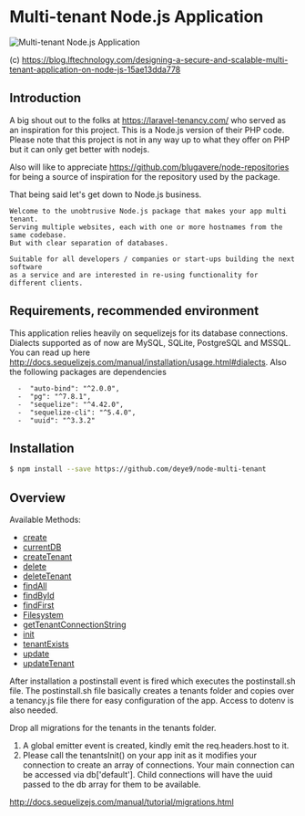# Multi-tenant Node.js Application

<img src="https://cdn-images-1.medium.com/max/1600/1*YJHmalZ71_3AekY06edhPg.png" alt="Multi-tenant Node.js Application">

(c) https://blog.lftechnology.com/designing-a-secure-and-scalable-multi-tenant-application-on-node-js-15ae13dda778

## Introduction

A big shout out to the folks at https://laravel-tenancy.com/ who served as an inspiration for this project. This is a Node.js version of their PHP code. Please note that this project is not in any way up to what they offer on PHP but it can only get better with nodejs. 

Also will like to appreciate https://github.com/blugavere/node-repositories for being a source of inspiration for the repository used by the package.

That being said let's get down to Node.js business.

```
Welcome to the unobtrusive Node.js package that makes your app multi tenant.
Serving multiple websites, each with one or more hostnames from the same codebase.
But with clear separation of databases.

Suitable for all developers / companies or start-ups building the next software 
as a service and are interested in re-using functionality for different clients.
```

## Requirements, recommended environment

This application relies heavily on sequelizejs for its database connections. Dialects supported as of now are MySQL, SQLite, PostgreSQL and MSSQL. 
You can read up here http://docs.sequelizejs.com/manual/installation/usage.html#dialects. Also the following packages are dependencies

```
  -  "auto-bind": "^2.0.0",
  -  "pg": "^7.8.1",
  -  "sequelize": "^4.42.0",
  -  "sequelize-cli": "^5.4.0",
  -  "uuid": "^3.3.2"
```

## Installation

```sh
$ npm install --save https://github.com/deye9/node-multi-tenant
```

## Overview

Available Methods:

- [create](#mongodb-native-repository)
- [currentDB](./packages/inmem-repository/README.md)
- [createTenant](#postgresql)
- [delete](#mongodb-native-repository)
- [deleteTenant](#mongoose-repository)
- [findAll](#ajax)
- [findById](#mongodb-native-repository)
- [findFirst](#mongodb-native-repository)
- [Filesystem](#filesystem-repository)
- [getTenantConnectionString](#mongodb-native-repository)
- [init](./packages/redis-repository/README.md)
- [tenantExists](#cassandra)
- [update](#mongodb-native-repository)
- [updateTenant](#mongodb-native-repository)


After installation a postinstall event is fired which executes the postinstall.sh file. The postinstall.sh file basically creates a tenants folder and copies over a tenancy.js file there for easy configuration of the app. Access to dotenv is also needed.

Drop all migrations for the tenants in the tenants folder.

1. A global emitter event is created, kindly emit the req.headers.host to it.
2. Please call the tenantsInit() on your app init as it modifies your connection to create an array of connections. Your main connection can be accessed via db['default']. Child connections will have the uuid passed to the db array for them to be available.


http://docs.sequelizejs.com/manual/tutorial/migrations.html